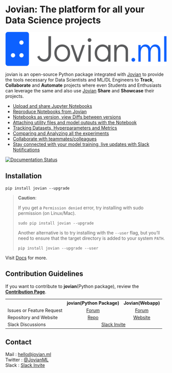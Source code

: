 # Jovian: The platform for all your Data Science projects

![](/docs/jvn_full_logo.png)

jovian is an open-source Python package integrated with [Jovian](https://jovian.ml/?utm_source=github) to provide the tools necessary for Data Scientists and ML/DL Engineers to **Track**, **Collaborate** and **Automate** projects where even Students and Enthusiasts can leverage the same and also use [Jovian](https://jovian.ml/?utm_source=github) **Share** and **Showcase** their projects.

- [Upload and share Jupyter Notebooks](https://docs.jovian.ml/en/latest/user-guide/02-upload.html)
- [Reproduce Notebooks from Jovian](https://docs.jovian.ml/en/latest/user-guide/03-reproduce.html)
- [Notebooks as version, view Diffs between versions](https://docs.jovian.ml/en/latest/user-guide/04-version.html)
- [Attaching utility files and model outputs with the Notebook](https://docs.jovian.ml/en/latest/user-guide/05-attach.html)
- [Tracking Datasets, Hyperparameters and Metrics](https://docs.jovian.ml/en/latest/user-guide/06-track.html)
- [Comparing and Analyzing all the experiments](https://docs.jovian.ml/en/latest/user-guide/07-compare.html)
- [Collaborate with teammates/colleagues](https://docs.jovian.ml/en/latest/user-guide/08-collaborate.html)
- [Stay connected with your model training, live updates with Slack Notifications](https://docs.jovian.ml/en/latest/jvn/notif.html)

[![Documentation Status](https://readthedocs.org/projects/jovian-py/badge/?version=latest)](https://jovian-py.readthedocs.io/en/latest/?badge=latest)

## Installation

```
pip install jovian --upgrade
```

> **Caution**:
>
> If you get a `Permission denied` error, try installing with sudo permission (on Linux/Mac).
>
> ```
> sudo pip install jovian --upgrade
> ```
>
> Another alternative is to try installing with the `--user` flag, but you’ll need to ensure that the target directory is added to your system `PATH`.
>
> ```
> pip install jovian --upgrade --user
> ```

Visit [Docs](https://jovian-py.readthedocs.io) for more.

## Contribution Guidelines

If you want to contribute to **jovian**(Python package), review the [**Contribution Page**](https://github.com/JovianML/jovian-py/blob/master/CONTRIBUTING.md).

<table>
    <tr>
        <th> </th>
        <th>jovian(Python Package)</th>
        <th>Jovian(Webapp)</th>
    </tr>
    <tr>
        <td>Issues or Feature Request</td>
        <td align="center"> <a href="https://github.com/JovianML/jovian-py/issues">Forum</a> </td>
        <td align="center"> <a href="https://github.com/JovianML/jovian-support/issues">Forum</a> </td>
    </tr>
    <tr>
        <td>Repository and Website</td>
        <td align="center"> <a href="https://github.com/JovianML">Repo</a> </td>
        <td align="center"> <a href="https://jovian.ml/?utm_source=github">Website</a> </td>
    </tr>
    <tr>
        <td>Slack Discussions</td>
        <td align="center" colspan=2> <a href="https://bit.ly/jovian-users">Slack Invite</a> </td>
    </tr>
</table>

## Contact

Mail : hello@jovian.ml
<br>
Twitter : [@JovianML](https://twitter.com/JovianML)
<br>
Slack : [Slack Invite](https://bit.ly/jovian-users)
